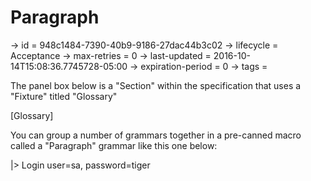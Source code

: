 # Paragraph

-> id = 948c1484-7390-40b9-9186-27dac44b3c02
-> lifecycle = Acceptance
-> max-retries = 0
-> last-updated = 2016-10-14T15:08:36.7745728-05:00
-> expiration-period = 0
-> tags = 


The panel box below is a "Section" within the specification that uses a "Fixture" titled "Glossary"


[Glossary]

You can group a number of grammars together in a pre-canned macro called a "Paragraph" grammar like this one below:

|> Login user=sa, password=tiger
~~~
